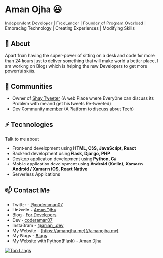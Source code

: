 # Aman Ojha 😃
Independent Developer | FreeLancer | Founder of [Program Overload](https://github.com/Program-Overload) | Embracing Technology | Creating Experiences | Modifying Skills

## 🧐 About
Apart from having the super-power of sitting on a desk and code for more than 24 hours just to deliver something that will make world a better place, I am working on Blogs which is helping the new Developers to get more powerful skills.

## 👯 Communities
- Owner of [Shay Tweeter](https://twitter.com/shaytweeter) (A web Place where EveryOne can discuss its Problem with me and get his tweets Re-tweeted)
- Dev Community [member](//dev.to/coderaman07) (A Platform to discuss about Tech)

## ⚡ Technologies
Talk to me about
- Front-end development using **HTML, CSS, JavaScript, React**
- Backend development using **Flask, Django, PHP**
- Desktop application development using **Python, C#**
- Mobile application development using **Android (Kotlin), Xamarin Android / Xamarin iOS, React Native**
- Serverless Applications

## 📫 Contact Me
- Twitter - [@coderaman07](https://twitter.com/coderaman07)
- LinkedIn - [Aman Ojha](https://in.linkedin.com/in/coderaman07)
- Blog - [For Developers](https://amanojha.codes)
- Dev - [coderaman07](https://dev.to/coderaman07)
- InstaGram - [@aman_.dev](//instagram.com/aman_.dev)
- My Website - [https://amanojha.me](//amanojha.me)
- My Blogs - [Blogs](//amanojha.me/blogs)
- My Website with Python(Flask) - [Aman Ojha](//amanojha.pythonanywhere.com)

[![Top Langs](https://github-readme-stats.vercel.app/api/top-langs/?username=anuraghazra)](https://github.com/anuraghazra/github-readme-stats)
